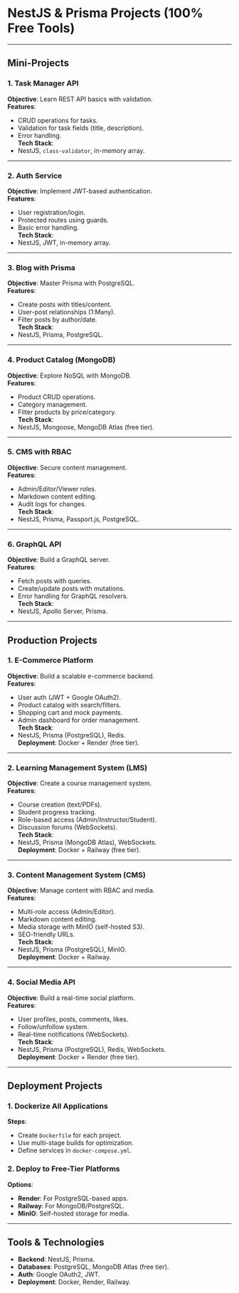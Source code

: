 # NestJS & Prisma Projects (100% Free Tools)  

---

## Mini-Projects  

### 1. Task Manager API  
**Objective**: Learn REST API basics with validation.  
**Features**:  
- CRUD operations for tasks.  
- Validation for task fields (title, description).  
- Error handling.  
**Tech Stack**:  
- NestJS, `class-validator`, in-memory array.  

---

### 2. Auth Service  
**Objective**: Implement JWT-based authentication.  
**Features**:  
- User registration/login.  
- Protected routes using guards.  
- Basic error handling.  
**Tech Stack**:  
- NestJS, JWT, in-memory array.  

---

### 3. Blog with Prisma  
**Objective**: Master Prisma with PostgreSQL.  
**Features**:  
- Create posts with titles/content.  
- User-post relationships (1:Many).  
- Filter posts by author/date.  
**Tech Stack**:  
- NestJS, Prisma, PostgreSQL.  

---

### 4. Product Catalog (MongoDB)  
**Objective**: Explore NoSQL with MongoDB.  
**Features**:  
- Product CRUD operations.  
- Category management.  
- Filter products by price/category.  
**Tech Stack**:  
- NestJS, Mongoose, MongoDB Atlas (free tier).  

---

### 5. CMS with RBAC  
**Objective**: Secure content management.  
**Features**:  
- Admin/Editor/Viewer roles.  
- Markdown content editing.  
- Audit logs for changes.  
**Tech Stack**:  
- NestJS, Prisma, Passport.js, PostgreSQL.  

---

### 6. GraphQL API  
**Objective**: Build a GraphQL server.  
**Features**:  
- Fetch posts with queries.  
- Create/update posts with mutations.  
- Error handling for GraphQL resolvers.  
**Tech Stack**:  
- NestJS, Apollo Server, Prisma.  

---

## Production Projects  

### 1. E-Commerce Platform  
**Objective**: Build a scalable e-commerce backend.  
**Features**:  
- User auth (JWT + Google OAuth2).  
- Product catalog with search/filters.  
- Shopping cart and mock payments.  
- Admin dashboard for order management.  
**Tech Stack**:  
- NestJS, Prisma (PostgreSQL), Redis.  
**Deployment**: Docker + Render (free tier).  

---

### 2. Learning Management System (LMS)  
**Objective**: Create a course management system.  
**Features**:  
- Course creation (text/PDFs).  
- Student progress tracking.  
- Role-based access (Admin/Instructor/Student).  
- Discussion forums (WebSockets).  
**Tech Stack**:  
- NestJS, Prisma (MongoDB Atlas), WebSockets.  
**Deployment**: Docker + Railway (free tier).  

---

### 3. Content Management System (CMS)  
**Objective**: Manage content with RBAC and media.  
**Features**:  
- Multi-role access (Admin/Editor).  
- Markdown content editing.  
- Media storage with MinIO (self-hosted S3).  
- SEO-friendly URLs.  
**Tech Stack**:  
- NestJS, Prisma (PostgreSQL), MinIO.  
**Deployment**: Docker + Railway.  

---

### 4. Social Media API  
**Objective**: Build a real-time social platform.  
**Features**:  
- User profiles, posts, comments, likes.  
- Follow/unfollow system.  
- Real-time notifications (WebSockets).  
**Tech Stack**:  
- NestJS, Prisma (PostgreSQL), Redis, WebSockets.  
**Deployment**: Docker + Render (free tier).  

---

## Deployment Projects  

### 1. Dockerize All Applications  
**Steps**:  
- Create `Dockerfile` for each project.  
- Use multi-stage builds for optimization.  
- Define services in `docker-compose.yml`.  

### 2. Deploy to Free-Tier Platforms  
**Options**:  
- **Render**: For PostgreSQL-based apps.  
- **Railway**: For MongoDB/PostgreSQL.  
- **MinIO**: Self-hosted storage for media.  

---

## Tools & Technologies  
- **Backend**: NestJS, Prisma.  
- **Databases**: PostgreSQL, MongoDB Atlas (free tier).  
- **Auth**: Google OAuth2, JWT.  
- **Deployment**: Docker, Render, Railway.  